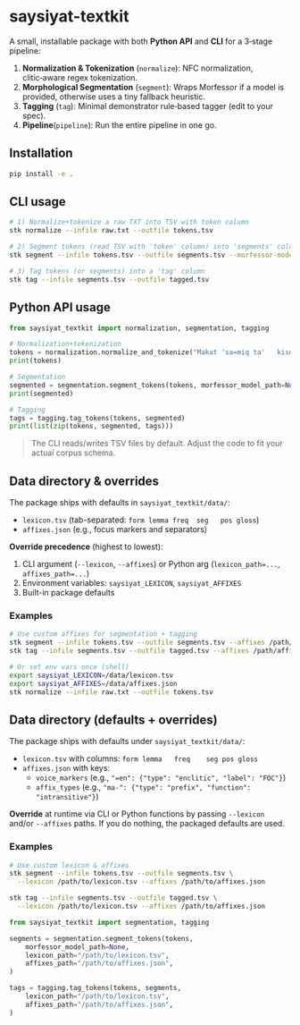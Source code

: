 # saysiyat-textkit

A small, installable package with both **Python API** and **CLI** for a 3‑stage pipeline:

1. **Normalization & Tokenization** (`normalize`): NFC normalization, clitic‑aware regex tokenization.
2. **Morphological Segmentation** (`segment`): Wraps Morfessor if a model is provided, otherwise uses a tiny fallback heuristic.
3. **Tagging** (`tag`): Minimal demonstrator rule‑based tagger (edit to your spec).
4. **Pipeline**(`pipeline`): Run the entire pipeline in one go.

## Installation

```bash
pip install -e .
```

## CLI usage

```bash
# 1) Normalize+tokenize a raw TXT into TSV with token column
stk normalize --infile raw.txt --outfile tokens.tsv

# 2) Segment tokens (read TSV with 'token' column) into 'segments' column
stk segment --infile tokens.tsv --outfile segments.tsv --morfessor-model path/to/model.bin

# 3) Tag tokens (or segments) into a 'tag' column
stk tag --infile segments.tsv --outfile tagged.tsv
```

## Python API usage

```python
from saysiyat_textkit import normalization, segmentation, tagging

# Normalization+tokenization
tokens = normalization.normalize_and_tokenize("Makat 'sa=miq ta'   kiso.")
print(tokens)

# Segmentation
segmented = segmentation.segment_tokens(tokens, morfessor_model_path=None)  # or a model path
print(segmented)

# Tagging
tags = tagging.tag_tokens(tokens, segmented)
print(list(zip(tokens, segmented, tags)))
```

> The CLI reads/writes TSV files by default. Adjust the code to fit your actual corpus schema.

## Data directory & overrides

The package ships with defaults in `saysiyat_textkit/data/`:

- `lexicon.tsv` (tab-separated: `form lemma freq  seg	pos	gloss`)
- `affixes.json` (e.g., focus markers and separators)

**Override precedence** (highest to lowest):

1. CLI argument (`--lexicon`, `--affixes`) or Python arg (`lexicon_path=...`, `affixes_path=...`)
2. Environment variables: `saysiyat_LEXICON`, `saysiyat_AFFIXES`
3. Built-in package defaults

### Examples

```bash
# Use custom affixes for segmentation + tagging
stk segment --infile tokens.tsv --outfile segments.tsv --affixes /path/affixes.json
stk tag --infile segments.tsv --outfile tagged.tsv --affixes /path/affixes.json

# Or set env vars once (shell)
export saysiyat_LEXICON=/data/lexicon.tsv
export saysiyat_AFFIXES=/data/affixes.json
stk normalize --infile raw.txt --outfile tokens.tsv
```

## Data directory (defaults + overrides)

The package ships with defaults under `saysiyat_textkit/data/`:

- `lexicon.tsv` with columns: `form	lemma	freq	seg	pos	gloss`
- `affixes.json` with keys:
  - `voice_markers` (e.g., `"=en": {"type": "enclitic", "label": "FOC"}`)
  - `affix_types` (e.g., `"ma-": {"type": "prefix", "function": "intransitive"}`)

**Override** at runtime via CLI or Python functions by passing `--lexicon` and/or `--affixes` paths.
If you do nothing, the packaged defaults are used.

### Examples

```bash
# Use custom lexicon & affixes
stk segment --infile tokens.tsv --outfile segments.tsv \
  --lexicon /path/to/lexicon.tsv --affixes /path/to/affixes.json

stk tag --infile segments.tsv --outfile tagged.tsv \
  --lexicon /path/to/lexicon.tsv --affixes /path/to/affixes.json
```

```python
from saysiyat_textkit import segmentation, tagging

segments = segmentation.segment_tokens(tokens,
    morfessor_model_path=None,
    lexicon_path="/path/to/lexicon.tsv",
    affixes_path="/path/to/affixes.json",
)

tags = tagging.tag_tokens(tokens, segments,
    lexicon_path="/path/to/lexicon.tsv",
    affixes_path="/path/to/affixes.json",
)
```
